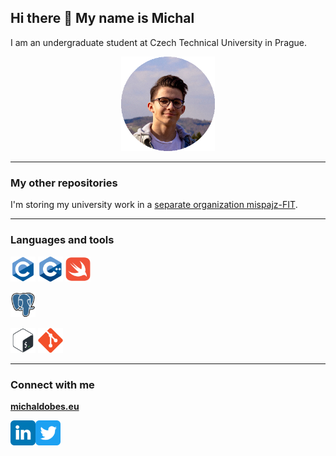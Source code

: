 ## Hi there 👋 My name is Michal
<p align="left">
I am an undergraduate student at Czech Technical University in Prague.
</p>
<p align="center">
<img src="https://github.com/mishpajz/mishpajz/blob/main/img/profilepic.png" width=150>
</p>

---

### My other repositories
I'm storing my university work in a [separate organization mispajz-FIT](https://github.com/mishpajz-FIT).

---

### Languages and tools
<p align="left">
<img src="https://github.com/devicons/devicon/blob/master/icons/c/c-original.svg" width=40> <img src="https://github.com/devicons/devicon/blob/master/icons/cplusplus/cplusplus-original.svg" width=40> <img src="https://github.com/devicons/devicon/blob/master/icons/swift/swift-original.svg" width=40>
</p>
<p align="left">
<img src="https://github.com/devicons/devicon/blob/master/icons/postgresql/postgresql-original.svg" width=40>
</p>
<p align="left">
<img src="https://github.com/devicons/devicon/blob/master/icons/bash/bash-original.svg" width=40> <img src="https://github.com/devicons/devicon/blob/master/icons/git/git-original.svg" width=40>
</p>

---

### Connect with me

**[michaldobes.eu](https://michaldobes.eu)**
<p>
<a href="https://www.linkedin.com/in/mishpajz/"><img align="left" src="https://github.com/edent/SuperTinyIcons/blob/master/images/svg/linkedin.svg" width=40></a>
<a href="https://twitter.com/mishpajz"><img align="left" src="https://github.com/edent/SuperTinyIcons/blob/master/images/svg/twitter.svg" width=40></a>
<br>
</p>
<br>
